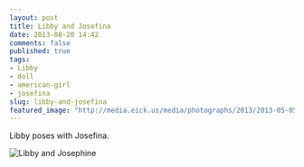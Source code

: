 ```yaml
---
layout: post
title: Libby and Josefina
date: 2013-08-20 14:42
comments: false
published: true
tags:
- Libby
- doll
- american-girl
- josefina
slug: libby-and-josefina
featured_image: "http://media.eick.us/media/photographs/2013/2013-05-05/libby-and-josephine-2013-05-05-at-08-40-03.jpg"
---
```

Libby poses with Josefina.

![Libby and Josephine](http://media.eick.us/media/photographs/2013/2013-05-05/libby-and-josephine-2013-05-05-at-08-40-03.jpg)
